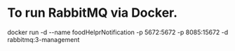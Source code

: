 # To run RabbitMQ via Docker.
docker run -d --name foodHelprNotification -p 5672:5672 -p 8085:15672 -d rabbitmq:3-management